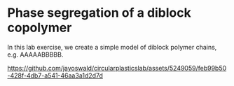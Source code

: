 # Phase segregation of a diblock copolymer

In this lab exercise, we create a simple model of diblock polymer chains, e.g. AAAAABBBBB.

https://github.com/jayoswald/circularplasticslab/assets/5249059/feb99b50-428f-4db7-a541-46aa3a1d2d7d

